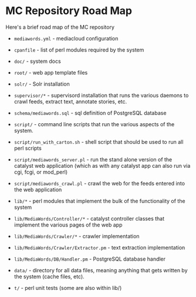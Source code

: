 # MC Repository Road Map

Here's a brief road map of the MC repository

* `mediawords.yml` - mediacloud configuration

* `cpanfile` - list of perl modules required by the system

* `doc/` - system docs

* `root/` - web app template files

* `solr/` - Solr installation

* `supervisor/*` - supervisord installation that runs the various daemons to crawl feeds, extract text, annotate
  stories, etc.

* `schema/mediawords.sql` - sql definition of PostgreSQL database

* `script/` - command line scripts that run the various aspects of the system.

* `script/run_with_carton.sh` - shell script that should be used to run all perl scripts

* `script/mediawords_server.pl` - run the stand alone version of the catalyst
  web application (which as with any catalyst app can also run via cgi, fcgi,
  or mod_perl)

* `script/mediawords_crawl.pl` - crawl the web for the feeds entered into the
  web application

* `lib/*` - perl modules that implement the bulk of the functionality of the
  system

* `lib/MediaWords/Controller/*` - catalyst controller classes that implement
  the various pages of the web app

* `lib/MediaWords/Crawler/*` - crawler implementation

* `lib/MediaWords/Crawler/Extractor.pm` - text extraction implementation

* `lib/MediaWords/DB/Handler.pm` - PostgreSQL database handler

* `data/` - directory for all data files, meaning anything that gets written by the system (cache files, etc).

* `t/` - perl unit tests (some are also within lib/)
